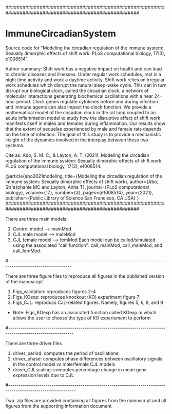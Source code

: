 #######################################################################################################
# ImmuneCircadianSystem
Source code for "Modeling the circadian regulation of the immune system: Sexually dimorphic effects of shift work. PLoS computational biology, 17(3), e1008514".

Author summary: Shift work has a negative impact on health and can lead to chronic diseases and illnesses. Under regular work schedules, rest is a night time activity and work a daytime activity. Shift work relies on irregular work schedules which disrupt the natural sleep-wake cycle. This can in turn disrupt our biological clock, called the circadian clock, a network of molecular interactions generating biochemical oscillations with a near 24-hour period. Clock genes regulate cytokines before and during infection and immune agents can also impact the clock function. We provide a mathematical model of the circadian clock in the rat lung coupled to an acute inflammation model to study how the disruptive effect of shift work manifests itself in males and females during inflammation. Our results show that the extent of sequelae experienced by male and female rats depends on the time of infection. The goal of this study is to provide a mechanistic insight of the dynamics involved in the interplay between these two systems.

Cite as: Abo, S. M. C., & Layton, A. T. (2021). Modeling the circadian regulation of the immune system: Sexually dimorphic effects of shift work. PLoS computational biology, 17(3), e1008514.

@article{abo2021modeling,
  title={Modeling the circadian regulation of the immune system: Sexually dimorphic effects of shift work},
  author={Abo, St{\'e}phanie MC and Layton, Anita T},
  journal={PLoS computational biology},
  volume={17},
  number={3},
  pages={e1008514},
  year={2021},
  publisher={Public Library of Science San Francisco, CA USA}
}
#######################################################################################################

There are three main models:
1) Control model --> mainMod
2) CJL male model --> maleMod
3) CJL female model --> femMod
Each model can be called/simulated using the associated "call function": call_mainMod, call_maleMod, and call_femMod.

#------------------------------------------------------------------------------------------------------------

There are three figure files to reproduce all figures in the published version of the manuscript
1) Figs_validation: reproduces figures 2-4
2) Figs_KOexp: reproduces knockout (KO) experiment figure 7
3) Figs_CJL: reproducs CJL-related figures. Namely, figures 5, 6, 8, and 9
* Note: Figs_KOexp has an assocated function called KOexp.m which allows the user to choose the type of KO experiement to perform

#-------------------------------------------------------------------------------------------------------------

There are three driver files
1) driver_period: computes the period of oscillations
2) driver_phase: computes phase differences between oscillatory signals in the control model vs male/female CJL models
3) driver_CJLscaling: computes percentage change in mean gene expression levels due to CJL

#--------------------------------------------------------------------------------------------------------------

Two .zip files are provided containing all figures from the manuscript and all figures from the supporting information document
